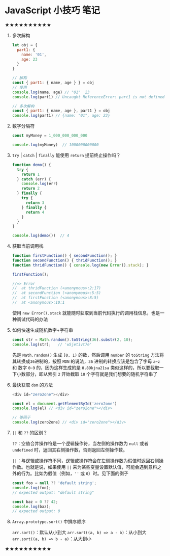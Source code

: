 # JavaScript 小技巧 笔记

★★★★★★★★★★

1. 多次解构

    ```javascript
    let obj = {
      part1: {
        name: '01',
        age: 23
      }
    }

    // 解构
    const { part1: { name, age } } = obj
    // 使用
    console.log(name, age) // "01"  23
    console.log(part1) // Uncaught ReferenceError: part1 is not defined

    // 多次解构
    const { part1: { name, age }, part1 } = obj
    console.log(part1) // {name: "01", age: 23}
    ```

1. 数字分隔符

    ```javascript
    const myMoney = 1_000_000_000_000

    console.log(myMoney)  // 1000000000000
    ```

1. `try` | `catch` | `finally` 能使用 `return` 提前终止操作吗？

    ```javascript
    function demo() {
      try {
        return 1
      } catch (err) {
        console.log(err)
        return 2
      } finally {
        try {
          return 3
        } finally {
          return 4
        }
      }
    }

    console.log(demo())  // 4
    ```

1. 获取当前调用栈

    ```javascript
    function firstFunction() { secondFunction(); } 
    function secondFunction() { thridFunction(); } 
    function thridFunction() { console.log(new Error().stack); } 

    firstFunction();

    //=> Error 
    //  at thridFunction (<anonymous>:2:17) 
    //  at secondFunction (<anonymous>:5:5) 
    //  at firstFunction (<anonymous>:8:5) 
    //  at <anonymous>:10:1
    ```

    使用 `new Error().stack` 就能随时获取到当前代码执行的调用栈信息，也是一种调试代码的办法

1. 如何快速生成随机数字+字符串

    ```javascript
    const str = Math.random().toString(36).substr(2, 10);
    console.log(str);   // 'w5jetivt7e'
    ```

    先是 `Math.random()` 生成 `[0, 1)` 的数，然后调用 `number` 的 `toString` 方法将其转换成`36`进制的，按照 `MDN` 的说法，`36` 进制的转换应该是包含了字母 `a~z` 和 数字 `0~9` 的，因为这样生成的是 `0.89kjna21sa` 类似这样的，所以要截取一下小数部分，即从索引 `2` 开始截取 `10` 个字符就是我们想要的随机字符串了

1. 最快获取 `dom` 的方法

    ```javascript
    <div id="zero2one"></div>

    const el = document.getElementById('zero2one')  
    console.log(el) // <div id="zero2one"></div>
    
    // 等同于
    console.log(zero2one) // <div id="zero2one"></div>
    ```

1. `||` 和 `??` 的区别？

    `??`：空值合并操作符是一个逻辑操作符，当左侧的操作数为 `null` 或者 `undefined` 时，返回其右侧操作数，否则返回左侧操作数。

    `||`：与逻辑或操作符不同，逻辑或操作符会在左侧操作数为假值时返回右侧操作数。也就是说，如果使用 `||` 来为某些变量设置默认值，可能会遇到意料之外的行为。比如为假值（例如，`''` 或 `0`）时。见下面的例子

    ```javascript
    const foo = null ?? 'default string';
    console.log(foo);
    // expected output: "default string"

    const baz = 0 ?? 42;
    console.log(baz);
    // expected output: 0
    ```

1. `Array.prototype.sort()` 中排序顺序

    `arr.sort()`：默认从小到大
    `arr.sort((a, b) => a - b)`：从小到大
    `arr.sort((a, b) => b - a)`：从大到小

★★★★★★★★★★

